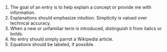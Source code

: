 1. The goal of an entry is to help explain a concept or provide me with information.
2. Explanations should emphasize intuition. Simplicity is valued over technical accuracy.
3. When a new or unfamiliar term is introduced, distinguish it from italics or bolds.
4. No entry should simply parrot a Wikipedia article.
5. Equations should be labeled, if possible. 